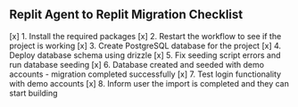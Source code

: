 ## Replit Agent to Replit Migration Checklist

[x] 1. Install the required packages
[x] 2. Restart the workflow to see if the project is working
[x] 3. Create PostgreSQL database for the project
[x] 4. Deploy database schema using drizzle
[x] 5. Fix seeding script errors and run database seeding
[x] 6. Database created and seeded with demo accounts - migration completed successfully
[x] 7. Test login functionality with demo accounts
[x] 8. Inform user the import is completed and they can start building
